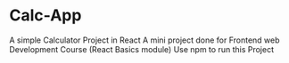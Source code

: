 # Calc-App
A simple Calculator  Project in React 
A mini project done for Frontend web Development Course (React Basics module)
Use npm to run this Project

